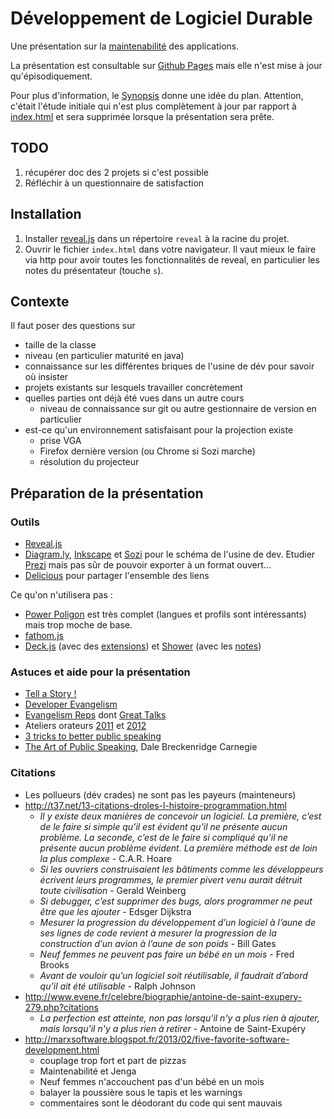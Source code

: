 # Développement de Logiciel Durable

Une présentation sur la [maintenabilité](http://en.wikipedia.org/wiki/Maintainability) des applications. 

La présentation est consultable sur [Github Pages](http://lcottereau.github.com/maintainability-slides/) mais elle
n'est mise à jour qu'épisodiquement.

Pour plus d'information, le [Synopsis](https://github.com/lcottereau/maintainability-slides/wiki/Synopsis) 
donne une idée du plan. Attention, c'était l'étude initiale qui n'est plus complètement à jour par rapport à 
[index.html](index.html) et sera supprimée lorsque la présentation sera prête.

## TODO

1. récupérer doc des 2 projets si c'est possible
1. Réfléchir à un questionnaire de satisfaction

## Installation

1. Installer [reveal.js](https://github.com/hakimel/reveal.js) dans un répertoire `reveal` à la racine du projet. 
1. Ouvrir le fichier `index.html` dans votre navigateur. Il vaut mieux le faire via http pour avoir toutes les 
fonctionnalités de reveal, en particulier les notes du présentateur (touche `s`).


## Contexte

Il faut poser des questions sur
* taille de la classe
* niveau (en particulier maturité en java)
* connaissance sur les différentes briques de l'usine de dév pour savoir où insister
* projets existants sur lesquels travailler concrètement
* quelles parties ont déjà été vues dans un autre cours
    * niveau de connaissance sur git ou autre gestionnaire de version en particulier
* est-ce qu'un environnement satisfaisant pour la projection existe 
    * prise VGA
    * Firefox dernière version (ou Chrome si Sozi marche)
    * résolution du projecteur

## Préparation de la présentation
### Outils

* [Reveal.js](https://github.com/hakimel/reveal.js) 
* [Diagram.ly](http://www.diagram.ly/), [Inkscape](http://inkscape.org/?lang=fr) et [Sozi](http://sozi.baierouge.fr/wiki/fr:bienvenue) pour le schéma de l'usine de dev. Etudier [Prezi](http://prezi.com/) mais pas sûr de pouvoir exporter à un format ouvert...
* [Delicious](http://www.delicious.com) pour partager l'ensemble des liens

Ce qu'on n'utilisera pas :
* [Power Poligon](https://hacks.mozilla.org/2013/01/power-polygon-html5-slides-with-theming-and-much-more/) est très complet (langues et profils sont intéressants) mais trop moche de base.
* [fathom.js](http://markdalgleish.com/projects/fathom/)
* [Deck.js](http://imakewebthings.com/deck.js/) (avec des [extensions](http://home.heeere.com/tech-deckjs-ext.html)) et [Shower](https://github.com/pepelsbey/shower) (avec les [notes](http://christianheilmann.com/2012/08/15/browsers-have-a-presenter-mode-console-info/))

### Astuces et aide pour la présentation
* [Tell a Story !](http://fr.slideshare.net/andywhitlock/how-to-do-presentations-that-dont-induce-suicide)
* [Developer Evangelism](http://developer-evangelism.com/slides.php)
* [Evangelism Reps](https://wiki.mozilla.org/ReMo/SIGs/Evangelism_Reps/Evangelism_Reps_Toolkit) dont [Great Talks](https://wiki.mozilla.org/Evangelism_Reps_Training_Program/GreatTalks)
* Ateliers orateurs [2011](http://www.paris-web.fr/actualites/2011/05/compte-rendu-atelier-orateurs.php) et [2012](http://www.paris-web.fr/actualites/2012/05/compte-rendu-de-latelier-orateurs-2012.php)
* [3 tricks to better public speaking](http://neiljoglekar.com/what-i-learned-from-our-guest-lecture-at-cmu)
* [The Art of Public Speaking](http://fr.feedbooks.com/book/3695/the-art-of-public-speaking), Dale Breckenridge Carnegie

### Citations
* Les pollueurs (dév crades) ne sont pas les payeurs (mainteneurs)
* <http://t37.net/13-citations-droles-l-histoire-programmation.html>
    * _Il y existe deux manières de concevoir un logiciel. La première, c’est de le faire si simple qu’il est évident qu’il ne présente aucun problème. La seconde, c’est de le faire si compliqué qu’il ne présente aucun problème évident. La première méthode est de loin la plus complexe_ - C.A.R. Hoare
    * _Si les ouvriers construisaient les bâtiments comme les développeurs écrivent leurs programmes, le premier pivert venu aurait détruit toute civilisation_ - Gerald Weinberg
    * _Si debugger, c’est supprimer des bugs, alors programmer ne peut être que les ajouter_ - Edsger Dijkstra
    * _Mesurer la progression du développement d’un logiciel à l’aune de ses lignes de code revient à mesurer la progression de la construction d’un avion à l’aune de son poids_ - Bill Gates
    * _Neuf femmes ne peuvent pas faire un bébé en un mois_ - Fred Brooks
    * _Avant de vouloir qu’un logiciel soit réutilisable, il faudrait d’abord qu’il ait été utilisable_ - Ralph Johnson
* <http://www.evene.fr/celebre/biographie/antoine-de-saint-exupery-279.php?citations>
    * _La perfection est atteinte, non pas lorsqu'il n'y a plus rien à ajouter, mais lorsqu'il n'y a plus rien à retirer_ - Antoine de Saint-Exupéry
* <http://marxsoftware.blogspot.fr/2013/02/five-favorite-software-development.html>
    * couplage trop fort et part de pizzas
    * Maintenabilité et Jenga
    * Neuf femmes n'accouchent pas d'un bébé en un mois
    * balayer la poussière sous le tapis et les warnings
    * commentaires sont le déodorant du code qui sent mauvais
